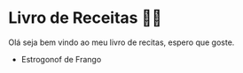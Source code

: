 # Livro de Receitas :man_cook:

Olá seja bem vindo ao meu livro de recitas, espero que goste.

- Estrogonof de Frango

